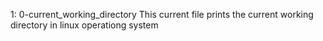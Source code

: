 1: 0-current_working_directory 
	This current file prints the current working directory in linux operationg system
